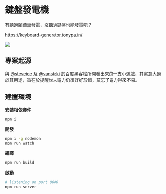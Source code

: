 鍵盤發電機
=======

有聽過腳踏車發電，沒聽過鍵盤也能發電吧？

https://keyboard-generator.tonypa.in/

![](http://i.giphy.com/l46Cm2w1aLH8rWHG8.gif)

專案起源
---

與 [@steveice](https://github.com/steveice) 及 [@vansteki](https://github.com/vansteki) 於百度黑客松所開發出來的一支小遊戲，其寓意大過於其用途，旨在於提醒世人電力仍須好好珍惜，莫忘了電力得來不易。

建置環境
---

**安裝相依套件**

```sh
npm i
```

**開發**

```sh
npm i -g nodemon
npm run watch
```

**編譯**

```sh
npm run build
```

**啟動**

```sh
# listening on port 8080
npm run server
```
